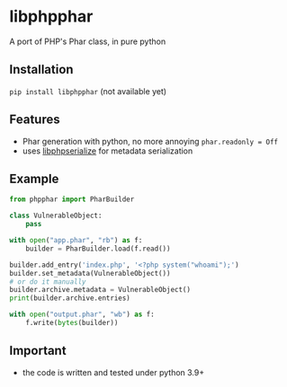 # libphpphar

A port of PHP's Phar class, in pure python

## Installation

`pip install libphpphar` (not available yet)

## Features

- Phar generation with python, no more annoying `phar.readonly = Off`
- uses [libphpserialize](https://github.com/frankli0324/libphpserialize) for metadata serialization

## Example

```python
from phpphar import PharBuilder

class VulnerableObject:
    pass

with open("app.phar", "rb") as f:
    builder = PharBuilder.load(f.read())

builder.add_entry('index.php', '<?php system("whoami");')
builder.set_metadata(VulnerableObject())
# or do it manually
builder.archive.metadata = VulnerableObject()
print(builder.archive.entries)

with open("output.phar", "wb") as f:
    f.write(bytes(builder))
```

## Important

- the code is written and tested under python 3.9+

